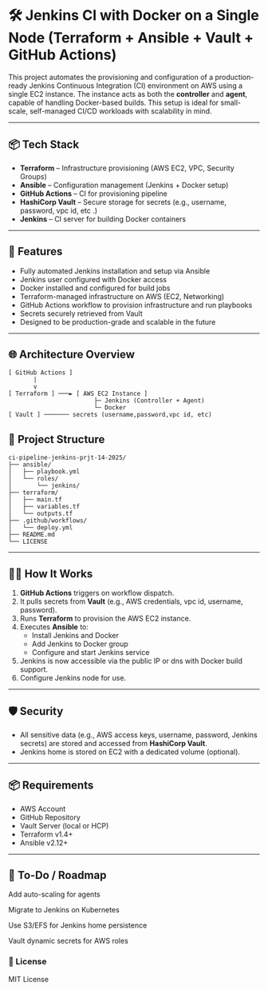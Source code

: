 # 🛠️ Jenkins CI with Docker on a Single Node (Terraform + Ansible + Vault + GitHub Actions)

This project automates the provisioning and configuration of a production-ready Jenkins Continuous Integration (CI) environment on AWS using a single EC2 instance. The instance acts as both the **controller** and **agent**, capable of handling Docker-based builds. This setup is ideal for small-scale, self-managed CI/CD workloads with scalability in mind.

---

## 📦 Tech Stack

- **Terraform** – Infrastructure provisioning (AWS EC2, VPC, Security Groups)
- **Ansible** – Configuration management (Jenkins + Docker setup)
- **GitHub Actions** – CI for provisioning pipeline
- **HashiCorp Vault** – Secure storage for secrets (e.g., username, password, vpc id, etc .)
- **Jenkins** – CI server for building Docker containers

---

## 🚀 Features

- Fully automated Jenkins installation and setup via Ansible
- Jenkins user configured with Docker access
- Docker installed and configured for build jobs
- Terraform-managed infrastructure on AWS (EC2, Networking)
- GitHub Actions workflow to provision infrastructure and run playbooks
- Secrets securely retrieved from Vault
- Designed to be production-grade and scalable in the future

---

## 🌐 Architecture Overview
```
[ GitHub Actions ]
       |
       v
[ Terraform ] ───► [ AWS EC2 Instance ]
                        ├─ Jenkins (Controller + Agent)
                        └─ Docker
[ Vault ] ─────── secrets (username,password,vpc id, etc)
```

## 📁 Project Structure

```
ci-pipeline-jenkins-prjt-14-2025/
├── ansible/
│   ├── playbook.yml
│   └── roles/
│       └── jenkins/
├── terraform/
│   ├── main.tf
│   ├── variables.tf
│   └── outputs.tf
├── .github/workflows/
│   └── deploy.yml
├── README.md
└── LICENSE
```

---

## 🧑‍💻 How It Works

1. **GitHub Actions** triggers on workflow dispatch.
2. It pulls secrets from **Vault** (e.g., AWS credentials, vpc id, username, password).
3. Runs **Terraform** to provision the AWS EC2 instance.
4. Executes **Ansible** to:
   - Install Jenkins and Docker
   - Add Jenkins to Docker group
   - Configure and start Jenkins service
5. Jenkins is now accessible via the public IP or dns with Docker build support.
6. Configure Jenkins node for use.

---

## 🛡️ Security

- All sensitive data (e.g., AWS access keys, username, password, Jenkins secrets) are stored and accessed from **HashiCorp Vault**.
- Jenkins home is stored on EC2 with a dedicated volume (optional).

---

## 📦 Requirements

- AWS Account
- GitHub Repository
- Vault Server (local or HCP)
- Terraform v1.4+
- Ansible v2.12+
---



## 🔧 To-Do / Roadmap

Add auto-scaling for agents

Migrate to Jenkins on Kubernetes

Use S3/EFS for Jenkins home persistence

Vault dynamic secrets for AWS roles

### 📜 License

MIT License